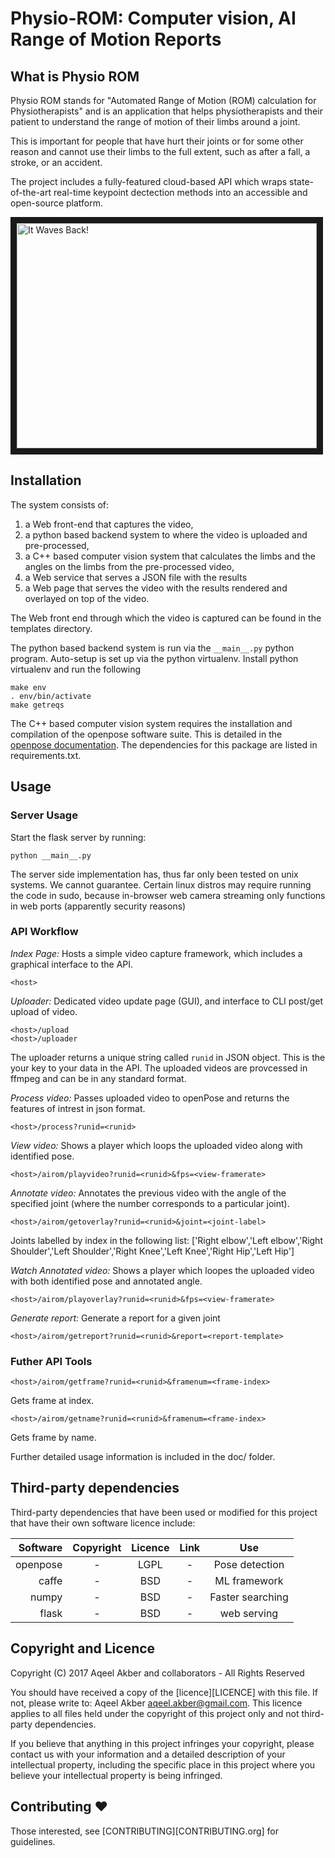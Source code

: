 # Physio-ROM: Computer vision, AI Range of Motion Reports

## What is Physio ROM

Physio ROM stands for "Automated Range of Motion (ROM) calculation for
Physiotherapists" and is an application that helps physiotherapists and their
patient to understand the range of motion of their limbs around a joint.

This is important for people that have hurt their joints or for some other
reason and cannot use their limbs to the full extent, such as after a fall,
a stroke, or an accident.

The project includes a fully-featured cloud-based API which wraps state-of-the-art 
real-time keypoint dectection methods into an accessible and open-source platform.

<a href="http://www.youtube.com/watch?feature=player_embedded&v=6p6oaIISKdM
" target="_blank"><img src="http://img.youtube.com/vi/6p6oaIISKdM/0.jpg" 
alt="It Waves Back!" width="480" height="360" border="10" /></a>

## Installation

The system consists of:
1. a Web front-end that captures the video,
2. a python based backend system to where the video is uploaded and pre-processed,
3. a C++ based computer vision system that calculates the limbs and the angles
on the limbs from the pre-processed video,
4. a Web service that serves a JSON file with the results
5. a Web page that serves the video with the results rendered and overlayed on top of the video.

The Web front end through which the video is captured can be found in the templates directory.

The python based backend system is run via the ```__main__.py``` python program.
Auto-setup is set up via the python virtualenv. Install python virtualenv and run the
following

```
make env
. env/bin/activate
make getreqs
```

The C++ based computer vision system requires the installation and compilation
of the openpose software suite. This is detailed in the [openpose
documentation](https://github.com/CMU-Perceptual-Computing-Lab/openpose/tree/master/doc).
The dependencies for this package are listed in requirements.txt.

## Usage

### Server Usage
Start the flask server by running:

```
python __main__.py
```

The server side implementation has, thus far only been tested on unix systems. We
cannot guarantee. Certain linux distros may require running the code in sudo, because 
in-browser web camera streaming only functions in web ports (apparently security reasons)

### API Workflow

*Index Page:* Hosts a simple video capture framework, which includes a graphical interface to the API.

```
<host>
```

*Uploader:* Dedicated video update page (GUI), and interface to CLI post/get upload of video.

```
<host>/upload
<host>/uploader
```

The uploader returns a unique string called `runid` in JSON object. This is the your key to your data in the API. The uploaded videos are provcessed in ffmpeg and can be in any standard format.


*Process video:*  Passes uploaded video to openPose and returns the features of intrest in json format.

```
<host>/process?runid=<runid>
````


*View video:* Shows a player which loops the uploaded video along with
identified pose.

```
<host>/airom/playvideo?runid=<runid>&fps=<view-framerate>
```

*Annotate video:* Annotates the previous video with the angle of the specified
joint (where the number corresponds to a particular joint).

```
<host>/airom/getoverlay?runid=<runid>&joint=<joint-label>
```
Joints labelled by index in the following list:
['Right elbow','Left elbow','Right Shoulder','Left Shoulder','Right Knee','Left Knee','Right Hip','Left Hip']


*Watch Annotated video:* Shows a player which loopes the uploaded video with
both identified pose and annotated angle.

```
<host>/airom/playoverlay?runid=<runid>&fps=<view-framerate>
```

*Generate report:* Generate a report for a given joint

```
<host>/airom/getreport?runid=<runid>&report=<report-template>
```

### Futher API Tools

```
<host>/airom/getframe?runid=<runid>&framenum=<frame-index>
```
Gets frame at index.

```
<host>/airom/getname?runid=<runid>&framenum=<frame-index>
```
Gets frame by name.

Further detailed usage information is included in the doc/ folder.

## Third-party dependencies

Third-party dependencies that have been used or modified for this
project that have their own software licence include:

| Software | Copyright | Licence | Link | Use              |
 ---------:|:---------:|:-------:|:----:|:----------------:|
| openpose | -         | LGPL    | -    | Pose detection   |
| caffe    | -         | BSD     | -    | ML framework     |
| numpy    | -         | BSD     | -    | Faster searching |
| flask    | -         | BSD     | -    | web serving      |

## Copyright and Licence
Copyright (C) 2017 Aqeel Akber and collaborators - All Rights Reserved

You should have received a copy of the [licence][LICENCE] with this file. If not,
please write to: Aqeel Akber <aqeel.akber@gmail.com>. This licence
applies to all files held under the copyright of this project
only and not third-party dependencies.

If you believe that anything in this project infringes your
copyright, please contact us with your information and a detailed
description of your intellectual property, including the specific
place in this project where you believe your intellectual property is
being infringed.

## Contributing ♥

Those interested, see [CONTRIBUTING][CONTRIBUTING.org] for guidelines.
